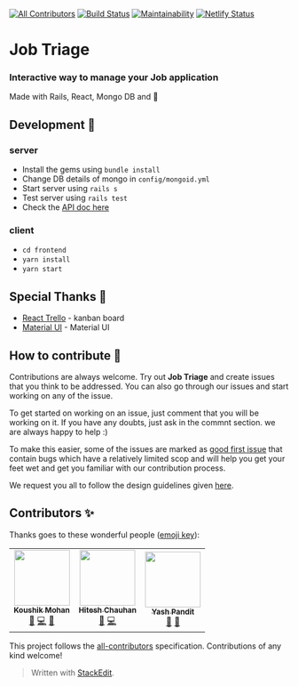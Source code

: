 
[![All Contributors](https://img.shields.io/badge/all_contributors-3-orange.svg?style=flat-square)](#contributors-)
[![Build Status](https://travis-ci.org/jobtriage/jobtriage.svg?branch=master)](https://travis-ci.org/jobtriage/jobtriage)
[![Maintainability](https://api.codeclimate.com/v1/badges/c57b60e9d409f620fc2a/maintainability)](https://codeclimate.com/github/jobtriage/jobtriage/maintainability) [![Netlify Status](https://api.netlify.com/api/v1/badges/1b54333d-e878-46c0-9c18-3786a58b71f2/deploy-status)](https://app.netlify.com/sites/jobtriage/deploys)



# Job Triage  
### Interactive way to manage your Job application
Made with Rails, React, Mongo DB and :purple_heart:

## Development :rocket:

### server

 - Install the gems using `bundle install`
 - Change DB details of mongo in `config/mongoid.yml`
 - Start server using `rails s`
 - Test server using `rails test`
 - Check the [API doc here](https://documenter.getpostman.com/view/3705194/SzKWuxaB?version=latest)

### client

 - `cd frontend`
 - `yarn install`
 - `yarn start`

##  Special Thanks :pray:

 - [React Trello](https://github.com/rcdexta/react-trello) - kanban board
 - [Material UI](https://github.com/mui-org/material-ui) - Material UI
 

## How to contribute 🤝
Contributions are always welcome. Try out **Job Triage** and create issues that you think to be addressed. You can also go through our issues and start working on any of the issue. 

To get started on working on an issue, just comment that you will be working on it. If you have any doubts, just ask in the commnt section. we are always happy to help :)

To make this easier, some of the issues are marked as [good first issue](https://github.com/jobtriage/jobtriage/issues?q=is:open%20is:issue%20label:%22Good%20First%20Issue%22) that contain bugs which have a relatively limited scop and will help you get your feet wet and get you familiar with our contribution process. 

We request you all to follow the design guidelines given [here](/DESIGN_GUIDELINES.md).

## Contributors ✨

Thanks goes to these wonderful people ([emoji key](https://allcontributors.org/docs/en/emoji-key)):

<!-- ALL-CONTRIBUTORS-LIST:START - Do not remove or modify this section -->
<!-- prettier-ignore-start -->
<!-- markdownlint-disable -->
<table>
  <tr>
   <td align="center"><a href="https://koushikmohan.com/"><img src="https://avatars3.githubusercontent.com/u/24666922?v=4" width="100px;" alt=""/><br /><sub><b>Koushik Mohan</b></sub></a><br /><a href="https://github.com/jobtriage/jobtriage/issues?q=author%3Akoushikmohan1996" title="Bug reports">🐛</a> <a href="https://github.com/jobtriage/jobtriage/commits?author=koushikmohan1996" title="Code">💻</a> <a href="#maintenance-koushikmohan1996" title="Maintenance">🚧</a></td>
    <td align="center"><a href="https://hiteshchauhan.netlify.com/"><img src="https://avatars2.githubusercontent.com/u/51196367?v=4" width="100px;" alt=""/><br /><sub><b>Hitesh Chauhan</b></sub></a><br /><a href="#maintenance-hiteshkundal" title="Maintenance">🚧</a> <a href="https://github.com/jobtriage/jobtriage/commits?author=hiteshkundal" title="Code">💻</a></td>
    <td align="center"><a href="http://yashpandit.netlify.com"><img src="https://avatars0.githubusercontent.com/u/26370910?v=4" width="100px;" alt=""/><br /><sub><b>Yash Pandit</b></sub></a><br /><a href="https://github.com/jobtriage/jobtriage/issues?q=author%3Ayashpandit" title="Bug reports">🐛</a> <a href="https://github.com/jobtriage/jobtriage/commits?author=yashpandit" title="Documentation">📖</a></td>
  </tr>
</table>

<!-- markdownlint-enable -->
<!-- prettier-ignore-end -->
<!-- ALL-CONTRIBUTORS-LIST:END -->

This project follows the [all-contributors](https://github.com/all-contributors/all-contributors) specification. Contributions of any kind welcome!

> Written with [StackEdit](https://stackedit.io/).

